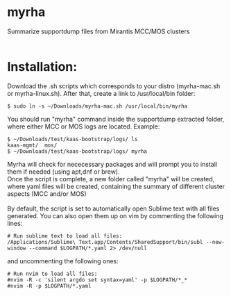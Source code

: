 # myrha
Summarize supportdump files from Mirantis MCC/MOS clusters<br>
<br>
# Installation:
Download the .sh scripts which corresponds to your distro (myrha-mac.sh or myrha-linux.sh). After that, create a link to /usr/local/bin folder:<br>

```
$ sudo ln -s ~/Downloads/myrha-mac.sh /usr/local/bin/myrha
```

You should run "myrha" command inside the supportdump extracted folder, where either MCC or MOS logs are located. Example:<br>

```
$ ~/Downloads/test/kaas-bootstrap/logs/ ls
kaas-mgmt/  mos/
$ ~/Downloads/test/kaas-bootstrap/logs/ myrha
```

Myrha will check for nececessary packages and will prompt you to install them if needed (using apt,dnf or brew).<br>
Once the script is complete, a new folder called "myrha" will be created, where yaml files will be created, containing the summary of different cluster aspects (MCC and/or MOS)<br><br>
By default, the script is set to automatically open Sublime text with all files generated. You can also open them up on vim by commenting the following lines:<br>

```
# Run sublime text to load all files:
/Applications/Sublime\ Text.app/Contents/SharedSupport/bin/subl --new-window --command $LOGPATH/*.yaml 2> /dev/null
```

and uncommenting the following ones:<br>

```
# Run nvim to load all files:
#nvim -R -c 'silent argdo set syntax=yaml' -p $LOGPATH/*_*
#nvim -R -p $LOGPATH/*.yaml
```

